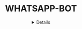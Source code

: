 <div align="center">
 
# WHATSAPP-BOT
<details>



## Features

| Sticker Creator |                Feature           |
| :-----------: | :--------------------------------: |
|       ✅       | Send Photo with Caption          |
|       ✅       | Reply A Photo                    |
|       ✅       | Image Url                        |
|       ✅       | Animated sticker using giphy url |


| Downloader |                     Feature                |
| :------------: | :---------------------------------------------: |
|       ✅        |   Tiktok Downloader (No WM & WM)              |
|       ✅        |   Twitter Video Downloader                    |
|       ✅        |   Facebook Video Downloader (SD & HD)         |
|       ✅      |   Instagram Video Downloader                  |


| Other  |                     Feature                     |
| :------------: | :---------------------------------------------: |
|       ✅        |   Create Custom meme (top text & bottom text)  |
|       ✅        |   Translate text (quote only)                  |
|       ✅        |   check data on the spread of Covid-19 in certain locations|
|       ✅        |   Check Shipping info (indonesia only)         |
 |      ✅         |   Anti Spam                                   |


| Grup Only  |                     Feature                     |
| :------------: | :---------------------------------------------: |
|       ✅        |   Promote User                  |
|       ✅        |   Demote User                   |
|       ✅        |   Kick User                     |
|       ✅        |   Delete bot message            |

## Oq há de novo
 - Foram adicionado mais comandos
 - Fix bug QR
 
---

## Começando

Este projeto requer NodeJS.

### Install
Clone this project

```bash
> git clone https://github.com/Hypyekkkkk/hypex.git
> cd hypex
```

Instale as dependências:

```bash
> npm install
```

### Usage
1. execute o bot do Whatsapp

```bash
> npm start
> Escaneie o QR Para Conectar O Bot No Whatsapp
```
```
